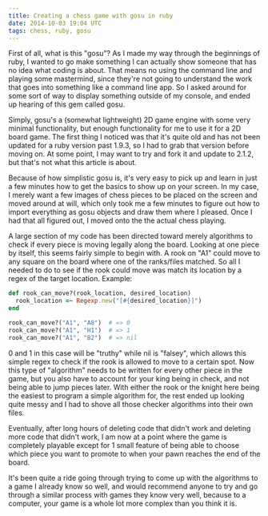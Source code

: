 ```yaml
---
title: Creating a chess game with gosu in ruby
date: 2014-10-03 19:04 UTC
tags: chess, ruby, gosu
---
```


First of all, what is this "gosu"? As I made my way through the beginnings of ruby, I wanted to go make something I can actually show someone that has no idea what coding is about. That means no using the command line and playing some mastermind, since they're not going to understand the work that goes into something like a command line app. So I asked around for some sort of way to display something outside of my console, and ended up hearing of this gem called gosu.

Simply, gosu's a (somewhat lightweight) 2D game engine with some very minimal functionality, but enough functionality for me to use it for a 2D board game. The first thing I noticed was that it's quite old and has not been updated for a ruby version past 1.9.3, so I had to grab that version before moving on. At some point, I may want to try and fork it and update to 2.1.2, but that's not what this article is about.

Because of how simplistic gosu is, it's very easy to pick up and learn in just a few minutes how to get the basics to show up on your screen. In my case, I merely want a few images of chess pieces to be placed on the screen and moved around at will, which only took me a few minutes to figure out how to import everything as gosu objects and draw them where I pleased. Once I had that all figured out, I moved onto the the actual chess playing.

A large section of my code has been directed toward merely algorithms to check if every piece is moving legally along the board. Looking at one piece by itself, this seems fairly simple to begin with. A rook on "A1" could move to any square on the board where one of the ranks/files matched. So all I needed to do to see if the rook could move was match its location by a regex of the target location. Example:

```ruby
def rook_can_move?(rook_location, desired_location)
  rook_location =~ Regexp.new("[#{desired_location}]")
end

rook_can_move?("A1", "A8")  # => 0
rook_can_move?("A1", "H1")  # => 1
rook_can_move?("A1", "B2")  # => nil
```

0 and 1 in this case will be "truthy" while nil is "falsey", which allows this simple regex to check if the rook is allowed to move to a certain spot. Now this type of "algorithm" needs to be written for every other piece in the game, but you also have to account for your king being in check, and not being able to jump pieces later. With either the rook or the knight here being the easiest to program a simple algorithm for, the rest ended up looking quite messy and I had to shove all those checker algorithms into their own files.

Eventually, after long hours of deleting code that didn't work and deleting more code that didn't work, I am now at a point where the game is completely playable except for 1 small feature of being able to choose which piece you want to promote to when your pawn reaches the end of the board.

It's been quite a ride going through trying to come up with the algorithms to a game I already know so well, and would recommend anyone to try and go through a similar process with games they know very well, because to a computer, your game is a whole lot more complex than you think it is.
